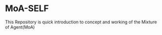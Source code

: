 # MoA-SELF
This Repository is quick introduction to concept and working of the Mixture of Agent(MoA)
